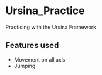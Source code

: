 # Ursina_Practice
Practicing with the Ursina Framework

## Features used
- Movement on all axis
- Jumping
